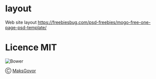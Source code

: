 # layout
Web site layout https://freebiesbug.com/psd-freebies/mogo-free-one-page-psd-template/

# Licence MIT

![Bower](https://img.shields.io/bower/l/la) 
 
Ⓒ [MaksGovor](https://github.com/MaksGovor)
